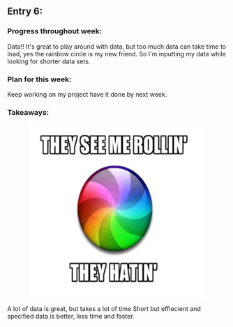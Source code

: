 ## Entry 6:

### Progress throughout week:

Data!! It's great to play around with data, but too much data can take time to load, yes the rainbow circle is my new friend. So I'm inputting my data while looking for shorter data sets.

 
### Plan for this week:

Keep working on my project have it done by next week.


### Takeaways:

 <p align = "center">
  <img src = "rainbow.gif" width="400" height="400">
</p>
A lot of data is great, but takes a lot of time
Short but effiecient and specified data is better, less time and faster.


